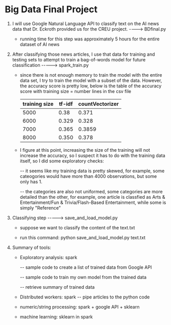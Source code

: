 # Big Data Final Project

1. I will use Google Natural Language API to classify text on the AI news data that Dr. Eckroth 
	provided us for the CREU project. ---->  BDfinal.py
	- running time for this step was approximately 5 hours for the entire dataset of AI news
	
2. After classifying those news articles, I use that data for training and testing sets
	to attempt to train a bag-of-words model for future classification -----> spark_train.py
	- since there is not enough memory to train the model with the entire data set, I try to train 
		the model with a subset of the data. However, the accuracy score is pretty low, 
		below is the table of the accuracy score with training size = number lines in the csv file
		
		| training size  |  tf-idf |countVectorizer |  
		|----------------|---------|----------------|
		|          5000  |   0.38  |     0.371      |
		|          6000  |   0.329 |     0.328      |
		|          7000  |   0.365 |     0.3859     |
		|          8000  |   0.350 |     0.378      |

	- I figure at this point, increasing the size of the training will not increase the accuracy, so 
		I suspect it has to do with the training data itself, so I did some exploratory checks:
		
		-- it seems like my training data is pretty skewed, for example, some cateogories would
			 have more than 4000 observations, but some only has 1. 
			 
		-- the categories are also not uniformed, some categories are more detailed than the other,
			for example, one article is classfied as Arts & Entertainment/Fun & Trivia/Flash-Based 
			Entertainment, while some is simply "Reference"
			
4. Classifying step -----> save_and_load_model.py
	- suppose we want to classify the content of the text.txt 
	
	- run this command: python save_and_load_model.py text.txt
			
3. Summary of tools:
	- Exploratory analysis: spark
	
		-- sample code to create a list of trained data from Google API
		
		-- sample code to train my own model from the trained data
		
		-- retrieve summary of trained data
		
	- Distributed workers: spark -- pipe articles to the python code
	
	- numeric/string processing: spark + google API + sklearn 
	
	- machine learning: sklearn in spark
